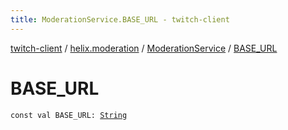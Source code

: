 ```yaml
---
title: ModerationService.BASE_URL - twitch-client
---
```


[twitch-client](../../index.html) / [helix.moderation](../index.html) / [ModerationService](index.html) / [BASE_URL](./-b-a-s-e_-u-r-l.html)

# BASE_URL

`const val BASE_URL: `[`String`](https://kotlinlang.org/api/latest/jvm/stdlib/kotlin/-string/index.html)